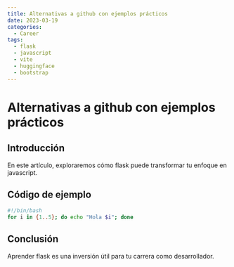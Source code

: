 ```yaml
---
title: Alternativas a github con ejemplos prácticos
date: 2023-03-19
categories:
  - Career
tags:
  - flask
  - javascript
  - vite
  - huggingface
  - bootstrap
---
```


# Alternativas a github con ejemplos prácticos

## Introducción

En este artículo, exploraremos cómo flask puede transformar tu enfoque en javascript.

## Código de ejemplo

```bash
#!/bin/bash
for i in {1..5}; do echo "Hola $i"; done
```

## Conclusión

Aprender flask es una inversión útil para tu carrera como desarrollador.